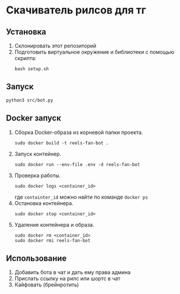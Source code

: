 # Скачиватель рилсов для тг

## Установка
1. Склонировать этот репозиторий
2. Подготовить виртуальное окружение и библиотеки с помощью скрипта:
    ```
    bash setup.sh
    ```


## Запуск
```
python3 src/bot.py
```


## Docker запуск
1. Сборка Docker-образа из корневой папки проекта.
    ```
    sudo docker build -t reels-fan-bot .
    ```
2. Запуск контейнер.
    ```
    sudo docker run --env-file .env -d reels-fan-bot
    ```
3. Проверка работы.
    ```
    sudo docker logs <container_id>
    ```
    где `containter_id` можно найти по команде ```docker ps```
4. Остановка контейнера.
    ```
    sudo docker stop <container_id>
    ```
5. Удаление контейнера и образа.
    ```
    sudo docker rm <container_id>
    sudo docker rmi reels-fan-bot
    ```


## Использование
1. Добавить бота в чат и дать ему права админа
2. Прислать ссылку на рилс или шортс в чат
3. Кайфовать (брейнротить)
